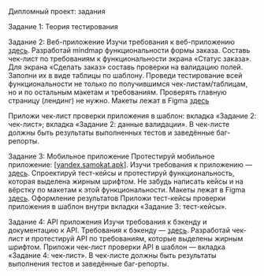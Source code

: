 Дипломный проект: задания

Задание 1: Теория тестирования

Задание 2: Веб-приложение
Изучи требования к веб-приложению [здесь](https://praktikum.notion.site/d6b843a12b8e42989267e8ea330f6b1c?pvs=4).
Разработай mindmap функциональности формы заказа. 
Составь чек-лист по требованиям к функциональности экрана «Статус заказа».
Для экрана «Сделать заказ» составь проверки на валидацию полей. Заполни их в виде таблицы по шаблону.
Проведи тестирование всей функциональности не только по получившимся чек-листам/таблицам, но и по остальным макетам и требованиям. Проверять главную страницу (лендинг) не нужно. Макеты лежат в Figma [здесь](https://www.figma.com/file/vHgTVzFac8zyxhMZ2o4b2m/web)

Приложи чек-лист проверки приложения в шаблон: 
вкладка «Задание 2: чек-лист»;
вкладка «Задание 2: данные валидации».
В чек-листе должны быть результаты выполненных тестов и заведённые баг-репорты.

Задание 3: Мобильное приложение
Протестируй мобильное приложение: [[yandex.samokat.apk]](https://code.s3.yandex.net/qa/files/scooter-v2.0.apk). 
Изучи требования к приложению — [здесь](https://praktikum.notion.site/fbb847fa63244f5db3272bc8034ca7fd).
Спроектируй тест-кейсы и протестируй функциональность, которая выделена жирным шрифтом. Не забудь написать кейсы и на вёрстку по макетам к этой функциональности. Макеты лежат в Figma [здесь](https://www.figma.com/file/kqLqPvSvjLVLomkdadkAnk/mobile).
Оформление результатов
Приложи тест-кейсы проверки приложения в шаблон внутри вкладки «Задание 3: тест-кейсы». 

Задание 4: API приложения
Изучи требования к бэкенду и документацию к API. Требования к бэкенду — [здесь](https://praktikum.notion.site/20389c6a65da49fb8e22720c4356887c?pvs=4).
Разработай чек-лист и протестируй API по требованиям, которые выделены жирным шрифтом.
Приложи чек-лист проверки API в шаблон — вкладка «Задание 4: чек-лист».
В чек-листе должны быть результаты выполнения тестов и заведённые баг-репорты.

